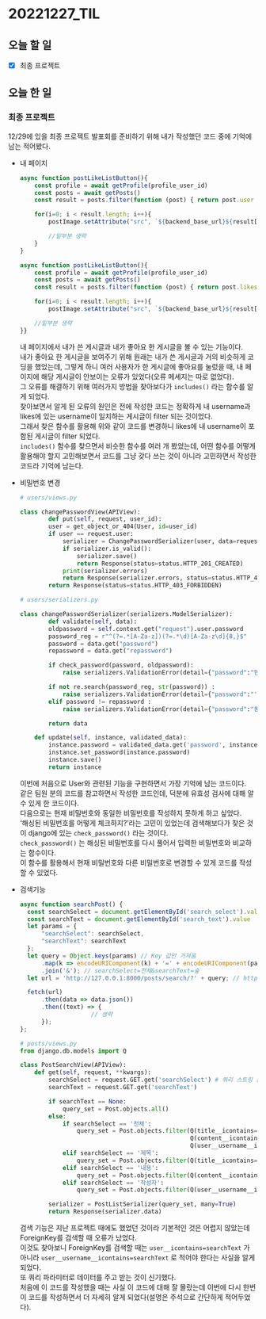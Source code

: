 # 20221227_TIL

## 오늘 할 일
- [X] 최종 프로젝트

## 오늘 한 일
### 최종 프로젝트
12/29에 있을 최종 프로젝트 발표회를 준비하기 위해 내가 작성했던 코드 중에 기억에 남는 적어봤다.
- 내 페이지
    
    ```javascript
    async function postLikeListButton(){
        const profile = await getProfile(profile_user_id)
        const posts = await getPosts()
        const result = posts.filter(function (post) { return post.user == profile.username})
    
        for(i=0; i < result.length; i++){
            postImage.setAttribute("src", `${backend_base_url}${result[i].image.after_image}`)
    
            //밑부분 생략
        }
    }
    ```
    
    ```javascript
    async function postLikeListButton(){
        const profile = await getProfile(profile_user_id)
        const posts = await getPosts()
        const result = posts.filter(function (post) { return post.likes.includes(profile.username) == true})
    
        for(i=0; i < result.length; i++){
            postImage.setAttribute("src", `${backend_base_url}${result[i].image.after_image}`)
    
        //밑부분 생략
    }}
    ```
    
    내 페이지에서 내가 쓴 게시글과 내가 좋아요 한 게시글을 볼 수 있는 기능이다.<br>
    내가 좋아요 한 게시글을 보여주기 위해 원래는 내가 쓴 게시글과 거의 비슷하게 코딩을 했었는데, 그렇게 하니 여러 사용자가 한 게시글에 좋아요를 눌렀을 때, 내 페이지에 해당 게시글이 안보이는 오류가 있었다(오류 메세지는 따로 없었다).<br>
    그 오류를 해결하기 위해 여러가지 방법을 찾아보다가 `includes()` 라는 함수를 알게 되었다.<br>
    찾아보면서 알게 된 오류의 원인은 전에 작성한 코드는 정확하게 내 username과 likes에 있는 username이 일치하는 게시글이 filter 되는 것이었다.<br>
    그래서 찾은 함수를 활용해 위와 같이 코드를 변경하니 likes에 내 username이 포함된 게시글이 filter 되었다. <br>
    `includes()` 함수를 찾으면서 비슷한 함수를 여러 개 봤었는데, 어떤 함수를 어떻게 활용해야 할지 고민해보면서 코드를 그냥 갖다 쓰는 것이 아니라 고민하면서 작성한 코드라 기억에 남는다.<br>
    
- 비밀번호 변경
    
    ```python
    # users/views.py
    
    class changePasswordView(APIView):
    		def put(self, request, user_id):
            user = get_object_or_404(User, id=user_id)
            if user == request.user:
                serializer = ChangePasswordSerializer(user, data=request.data, context={'request': request})
                if serializer.is_valid():
                    serializer.save()
                    return Response(status=status.HTTP_201_CREATED)
                print(serializer.errors)
                return Response(serializer.errors, status=status.HTTP_400_BAD_REQUEST)
            return Response(status=status.HTTP_403_FORBIDDEN)
    ```
    
    ```python
    # users/serializers.py
    
    class changePasswordSerializer(serializers.ModelSerializer):
    		def validate(self, data):
            oldpassword = self.context.get("request").user.password
            password_reg = r"^(?=.*[A-Za-z])(?=.*\d)[A-Za-z\d]{8,}$"
            password = data.get("password")
            repassword = data.get("repassword")
    
            if check_password(password, oldpassword):
                raise serializers.ValidationError(detail={"password":"현재 사용중인 비밀번호와 동일한 비밀번호는 입력할 수 없습니다."})
    
            if not re.search(password_reg, str(password)) :
                raise serializers.ValidationError(detail={"password":"'비밀번호'는 최소 한 개의 영문자와 숫자를 포함해 8글자 이상으로 만들어 주세요."})
            elif password != repassword :
                raise serializers.ValidationError(detail={"password":"동일한 비밀번호를 입력해 주세요."})
    
            return data
    
        def update(self, instance, validated_data):
            instance.password = validated_data.get('password', instance.password)
            instance.set_password(instance.password)
            instance.save()
            return instance
    ```
    
    이번에 처음으로 User와 관련된 기능을 구현하면서 가장 기억에 남는 코드이다.<br>
    같은 팀원 분의 코드를 참고하면서 작성한 코드인데, 덕분에 유효성 검사에 대해 알 수 있게 한 코드이다.<br>
    다음으로는 현재 비밀번호와 동일한 비밀번호를 작성하지 못하게 하고 싶었다.<br>
    ‘해싱된 비밀번호를 어떻게 체크하지?’라는 고민이 있었는데 검색해보다가 찾은 것이 django에 있는 `check_password()` 라는 것이다.<br>
    `check_password()` 는 해싱된 비밀번호를 다시 풀어서 입력한 비밀번호와 비교하는 함수이다.<br>
    이 함수를 활용해서 현재 비밀번호와 다른 비밀번호로 변경할 수 있게 코드를 작성할 수 있었다.<br>
    
- 검색기능
    
    ```javascript
    async function searchPost() {
      const searchSelect = document.getElementById('search_select').value
      const searchText = document.getElementById('search_text').value
      let params = {
          "searchSelect": searchSelect,
          "searchText": searchText
      };
      let query = Object.keys(params) // Key 값만 가져옴
          .map(k => encodeURIComponent(k) + '=' + encodeURIComponent(params[k])) // searchSelect + '=' + 전체 => searchSelect=전체
          .join('&'); // searchSelect=전체&searchText=숲
      let url = 'http://127.0.0.1:8000/posts/search/?' + query; // http://127.0.0.1:8000/posts/search/?searchSelect=전체&searchText=숲
    
      fetch(url) 
          .then(data => data.json())
          .then((text) => {
    					// 생략
          });
    };
    ```
    
    ```python
    # posts/views.py
    from django.db.models import Q
    
    class PostSearchView(APIView):
        def get(self, request, **kwargs):
            searchSelect = request.GET.get('searchSelect') # 쿼리 스트링 값(value)을 가져옴
            searchText = request.GET.get('searchText')
    
            if searchText == None:
                query_set = Post.objects.all()
            else:
                if searchSelect == '전체':
                    query_set = Post.objects.filter(Q(title__icontains=searchText) |
                                                    Q(content__icontains=searchText) |
                                                    Q(user__username__icontains=searchText)).distinct() 
                elif searchSelect == '제목':
                    query_set = Post.objects.filter(Q(title__icontains=searchText)).distinct() 
                elif searchSelect == '내용':
                    query_set = Post.objects.filter(Q(content__icontains=searchText)).distinct() 
                elif searchSelect == '작성자':
                    query_set = Post.objects.filter(Q(user__username__icontains=searchText)).distinct()
    
            serializer = PostListSerializer(query_set, many=True)
            return Response(serializer.data)
    ```
    
    검색 기능은 지난 프로젝트 때에도 했었던 것이라 기본적인 것은 어렵지 않았는데 ForeignKey를 검색할 때 오류가 났었다.<br>
    이것도 찾아보니 ForeignKey를 검색할 때는 `user__icontains=searchText` 가 아니라 `user__username__icontains=searchText` 로 적어야 한다는 사실을 알게 되었다.<br>
    또 쿼리 파라미터로 데이터를 주고 받는 것이 신기했다. <br>
    처음에 이 코드를 작성했을 때는 사실 이 코드에 대해 잘 몰랐는데 이번에 다시 한번 이 코드를 작성하면서 더 자세히 알게 되었다(설명은 주석으로 간단하게 적어두었다).<br>
